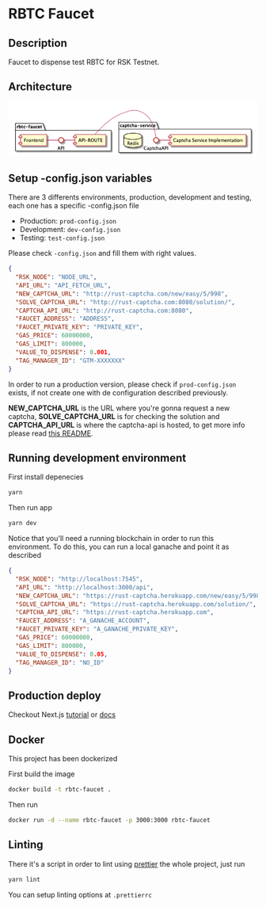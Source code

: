 # RBTC Faucet

## Description

Faucet to dispense test RBTC for RSK Testnet.

## Architecture

![diagram](./diagrams/stack.png)

## Setup -config.json variables

There are 3 differents environments, production, development and testing, each one has a specific -config.json file 

- Production: `prod-config.json`
- Development: `dev-config.json`
- Testing: `test-config.json`

Please check `-config.json` and fill them with right values.

```json
{
  "RSK_NODE": "NODE_URL", 
  "API_URL": "API_FETCH_URL",
  "NEW_CAPTCHA_URL": "http://rust-captcha.com/new/easy/5/998",
  "SOLVE_CAPTCHA_URL": "http://rust-captcha.com:8080/solution/",
  "CAPTCHA_API_URL": "http://rust-captcha.com:8080",
  "FAUCET_ADDRESS": "ADDRESS",
  "FAUCET_PRIVATE_KEY": "PRIVATE_KEY",
  "GAS_PRICE": 60000000,
  "GAS_LIMIT": 800000,
  "VALUE_TO_DISPENSE": 0.001,
  "TAG_MANAGER_ID": "GTM-XXXXXXX"
}
```

In order to run a production version, please check if `prod-config.json` exists, if not create one with de configuration described previously.

**NEW_CAPTCHA_URL** is the URL where you're gonna request a new captcha, **SOLVE_CAPTCHA_URL** is for checking the solution and **CAPTCHA_API_URL** is where the captcha-api is hosted, to get more info please read [this README](https://github.com/rsksmart/rust-captcha/blob/master/README.md).

## Running development environment

First install depenecies

```bash
yarn
```

Then run app 

```bash
yarn dev
```


Notice that you'll need a running blockchain in order to run this environment. To do this, you can run a local ganache and point it as described 

```json
{
  "RSK_NODE": "http://localhost:7545",
  "API_URL": "http://localhost:3000/api",
  "NEW_CAPTCHA_URL": "https://rust-captcha.herokuapp.com/new/easy/5/998",
  "SOLVE_CAPTCHA_URL": "https://rust-captcha.herokuapp.com/solution/",
  "CAPTCHA_API_URL": "https://rust-captcha.herokuapp.com",
  "FAUCET_ADDRESS": "A_GANACHE_ACCOUNT",
  "FAUCET_PRIVATE_KEY": "A_GANACHE_PRIVATE_KEY",
  "GAS_PRICE": 60000000,
  "GAS_LIMIT": 800000,
  "VALUE_TO_DISPENSE": 0.05,
  "TAG_MANAGER_ID": "NO_ID"
}
```



## Production deploy

Checkout Next.js [tutorial](https://nextjs.org/learn/basics/deploying-a-nextjs-app/deploying-to-your-own-environment) or [docs](https://nextjs.org/docs#production-deployment)

## Docker 

This project has been dockerized 

First build the image

```bash
docker build -t rbtc-faucet .
```

Then run

```bash
docker run -d --name rbtc-faucet -p 3000:3000 rbtc-faucet
```

## Linting

There it's a script in order to lint using [prettier](https://prettier.io/) the whole project, just run

```bash
yarn lint
```

You can setup linting options at `.prettierrc`